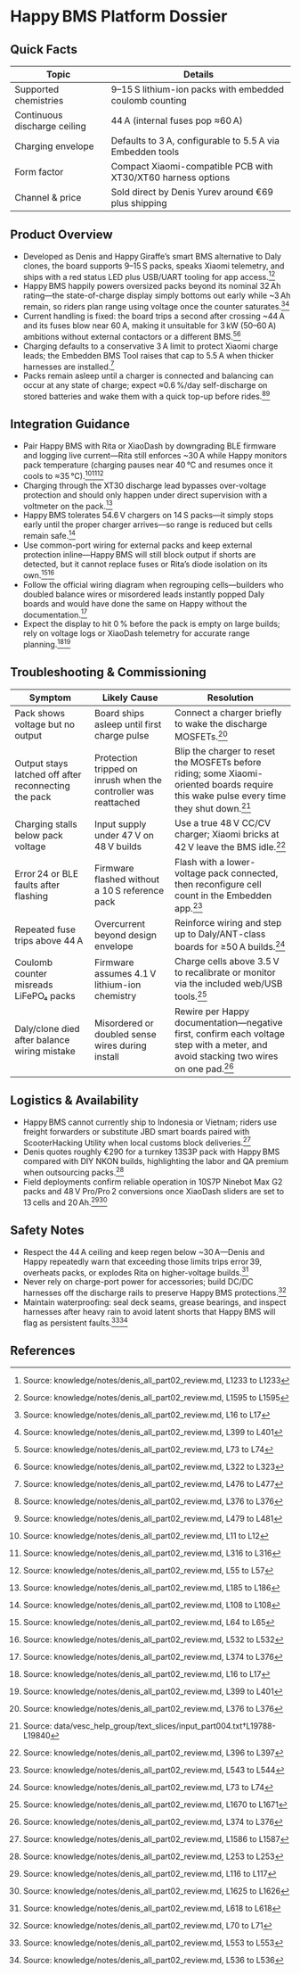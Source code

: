 # Happy BMS Platform Dossier

## Quick Facts

| Topic | Details |
| --- | --- |
| Supported chemistries | 9–15 S lithium-ion packs with embedded coulomb counting | 
| Continuous discharge ceiling | 44 A (internal fuses pop ≈60 A) |
| Charging envelope | Defaults to 3 A, configurable to 5.5 A via Embedden tools |
| Form factor | Compact Xiaomi-compatible PCB with XT30/XT60 harness options |
| Channel & price | Sold direct by Denis Yurev around €69 plus shipping |

## Product Overview

- Developed as Denis and Happy Giraffe’s smart BMS alternative to Daly clones, the board supports 9–15 S packs, speaks Xiaomi telemetry, and ships with a red status LED plus USB/UART tooling for app access.[^1][^2]
- Happy BMS happily powers oversized packs beyond its nominal 32 Ah rating—the state-of-charge display simply bottoms out early while ~3 Ah remain, so riders plan range using voltage once the counter saturates.[^3][^4]
- Current handling is fixed: the board trips a second after crossing ~44 A and its fuses blow near 60 A, making it unsuitable for 3 kW (50–60 A) ambitions without external contactors or a different BMS.[^5][^6]
- Charging defaults to a conservative 3 A limit to protect Xiaomi charge leads; the Embedden BMS Tool raises that cap to 5.5 A when thicker harnesses are installed.[^7]
- Packs remain asleep until a charger is connected and balancing can occur at any state of charge; expect ≈0.6 %/day self-discharge on stored batteries and wake them with a quick top-up before rides.[^8][^9]

## Integration Guidance

- Pair Happy BMS with Rita or XiaoDash by downgrading BLE firmware and logging live current—Rita still enforces ~30 A while Happy monitors pack temperature (charging pauses near 40 °C and resumes once it cools to ≈35 °C).[^10][^11][^12]
- Charging through the XT30 discharge lead bypasses over-voltage protection and should only happen under direct supervision with a voltmeter on the pack.[^13]
- Happy BMS tolerates 54.6 V chargers on 14 S packs—it simply stops early until the proper charger arrives—so range is reduced but cells remain safe.[^14]
- Use common-port wiring for external packs and keep external protection inline—Happy BMS will still block output if shorts are detected, but it cannot replace fuses or Rita’s diode isolation on its own.[^15][^16]
- Follow the official wiring diagram when regrouping cells—builders who doubled balance wires or misordered leads instantly popped Daly boards and would have done the same on Happy without the documentation.[^17]
- Expect the display to hit 0 % before the pack is empty on large builds; rely on voltage logs or XiaoDash telemetry for accurate range planning.[^3][^4]

## Troubleshooting & Commissioning

| Symptom | Likely Cause | Resolution |
| --- | --- | --- |
| Pack shows voltage but no output | Board ships asleep until first charge pulse | Connect a charger briefly to wake the discharge MOSFETs.[^8] |
| Output stays latched off after reconnecting the pack | Protection tripped on inrush when the controller was reattached | Blip the charger to reset the MOSFETs before riding; some Xiaomi-oriented boards require this wake pulse every time they shut down.[^happy-latch] |
| Charging stalls below pack voltage | Input supply under 47 V on 48 V builds | Use a true 48 V CC/CV charger; Xiaomi bricks at 42 V leave the BMS idle.[^18] |
| Error 24 or BLE faults after flashing | Firmware flashed without a 10 S reference pack | Flash with a lower-voltage pack connected, then reconfigure cell count in the Embedden app.[^19] |
| Repeated fuse trips above 44 A | Overcurrent beyond design envelope | Reinforce wiring and step up to Daly/ANT-class boards for ≥50 A builds.[^5] |
| Coulomb counter misreads LiFePO₄ packs | Firmware assumes 4.1 V lithium-ion chemistry | Charge cells above 3.5 V to recalibrate or monitor via the included web/USB tools.[^20] |
| Daly/clone died after balance wiring mistake | Misordered or doubled sense wires during install | Rewire per Happy documentation—negative first, confirm each voltage step with a meter, and avoid stacking two wires on one pad.[^17] |

## Logistics & Availability

- Happy BMS cannot currently ship to Indonesia or Vietnam; riders use freight forwarders or substitute JBD smart boards paired with ScooterHacking Utility when local customs block deliveries.[^21]
- Denis quotes roughly €290 for a turnkey 13S3P pack with Happy BMS compared with DIY NKON builds, highlighting the labor and QA premium when outsourcing packs.[^22]
- Field deployments confirm reliable operation in 10S7P Ninebot Max G2 packs and 48 V Pro/Pro 2 conversions once XiaoDash sliders are set to 13 cells and 20 Ah.[^23][^24]

## Safety Notes

- Respect the 44 A ceiling and keep regen below ~30 A—Denis and Happy repeatedly warn that exceeding those limits trips error 39, overheats packs, or explodes Rita on higher-voltage builds.[^25]
- Never rely on charge-port power for accessories; build DC/DC harnesses off the discharge rails to preserve Happy BMS protections.[^26]
- Maintain waterproofing: seal deck seams, grease bearings, and inspect harnesses after heavy rain to avoid latent shorts that Happy BMS will flag as persistent faults.[^27][^28]

## References

[^1]: Source: knowledge/notes/denis_all_part02_review.md, L1233 to L1233
[^2]: Source: knowledge/notes/denis_all_part02_review.md, L1595 to L1595
[^3]: Source: knowledge/notes/denis_all_part02_review.md, L16 to L17
[^4]: Source: knowledge/notes/denis_all_part02_review.md, L399 to L401
[^5]: Source: knowledge/notes/denis_all_part02_review.md, L73 to L74
[^6]: Source: knowledge/notes/denis_all_part02_review.md, L322 to L323
[^7]: Source: knowledge/notes/denis_all_part02_review.md, L476 to L477
[^8]: Source: knowledge/notes/denis_all_part02_review.md, L376 to L376
[^9]: Source: knowledge/notes/denis_all_part02_review.md, L479 to L481
[^10]: Source: knowledge/notes/denis_all_part02_review.md, L11 to L12
[^11]: Source: knowledge/notes/denis_all_part02_review.md, L316 to L316
[^12]: Source: knowledge/notes/denis_all_part02_review.md, L55 to L57
[^13]: Source: knowledge/notes/denis_all_part02_review.md, L185 to L186
[^14]: Source: knowledge/notes/denis_all_part02_review.md, L108 to L108
[^15]: Source: knowledge/notes/denis_all_part02_review.md, L64 to L65
[^16]: Source: knowledge/notes/denis_all_part02_review.md, L532 to L532
[^17]: Source: knowledge/notes/denis_all_part02_review.md, L374 to L376
[^18]: Source: knowledge/notes/denis_all_part02_review.md, L396 to L397
[^19]: Source: knowledge/notes/denis_all_part02_review.md, L543 to L544
[^20]: Source: knowledge/notes/denis_all_part02_review.md, L1670 to L1671
[^21]: Source: knowledge/notes/denis_all_part02_review.md, L1586 to L1587
[^22]: Source: knowledge/notes/denis_all_part02_review.md, L253 to L253
[^23]: Source: knowledge/notes/denis_all_part02_review.md, L116 to L117
[^24]: Source: knowledge/notes/denis_all_part02_review.md, L1625 to L1626
[^25]: Source: knowledge/notes/denis_all_part02_review.md, L618 to L618
[^26]: Source: knowledge/notes/denis_all_part02_review.md, L70 to L71
[^27]: Source: knowledge/notes/denis_all_part02_review.md, L553 to L553
[^28]: Source: knowledge/notes/denis_all_part02_review.md, L536 to L536
[^happy-latch]: Source: data/vesc_help_group/text_slices/input_part004.txt†L19788-L19840
